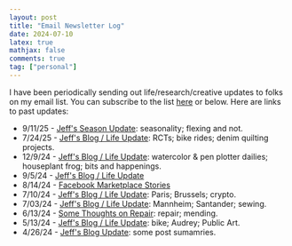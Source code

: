 ```yaml
---
layout: post
title: "Email Newsletter Log"
date: 2024-07-10
latex: true
mathjax: false
comments: true
tag: ["personal"]
---
```


I have been periodically sending out life/research/creative updates to folks on my email list. You can subscribe to the list [here](https://jeffreyfossett.com/subscribe/) or below. Here are links to past updates: 

* 9/11/25 - [Jeff's Season Update](https://us22.campaign-archive.com/?u=8f1642304d50d1f9684f84baf&id=1db681ad45): seasonality; flexing and not.
* 7/24/25 - [Jeff's Blog / Life Update](https://us22.campaign-archive.com/?u=8f1642304d50d1f9684f84baf&id=45b3652103): RCTs; bike rides; denim quilting projects. 
* 12/9/24 - [Jeff's Blog / Life Update](https://us22.campaign-archive.com/?u=8f1642304d50d1f9684f84baf&id=e9ee9e8718): watercolor & pen plotter dailies; houseplant frog; bits and happenings.
* 9/5/24 - [Jeff's Blog / Life Update](https://us22.campaign-archive.com/?u=8f1642304d50d1f9684f84baf&id=159df2ad57)
* 8/14/24 - [Facebook Marketplace Stories](https://mailchi.mp/76f2b5e944c1/jeffs-bloglife-update-may-13-19039)
* 7/10/24 - [Jeff's Blog / Life Update](https://mailchi.mp/7792031430e7/jeffs-bloglife-update-may-13-15277): Paris; Brussels; crypto.
* 7/03/24 - [Jeff's Blog / Life Update](https://us22.campaign-archive.com/?u=8f1642304d50d1f9684f84baf&id=7cba86be3d): Mannheim; Santander; sewing.
* 6/13/24 - [Some Thoughts on Repair](https://us22.campaign-archive.com/?u=8f1642304d50d1f9684f84baf&id=32b2da696e): repair; mending. 
* 5/13/24 - [Jeff's Blog / Life Update](https://us22.campaign-archive.com/?u=8f1642304d50d1f9684f84baf&id=a9c0b79bb8): bike; Audrey; Public Art. 
* 4/26/24 - [Jeff's Blog Update](https://us22.campaign-archive.com/?u=8f1642304d50d1f9684f84baf&id=e2f276cf87): some post sumamries. 
